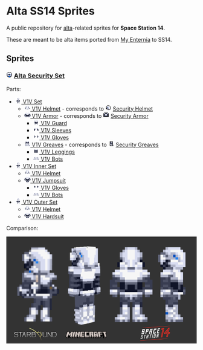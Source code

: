 # Alta SS14 Sprites

A public repository for [alta](https://github.com/Ceterai/Enternia/wiki/Alta)-related sprites for **Space Station 14**.

These are meant to be alta items ported from [My Enternia](https://steamcommunity.com/sharedfiles/filedetails/?id=2006558650) to SS14.

## Sprites

### ![Ceterai's](https://raw.githubusercontent.com/Ceterai/Enternia/main/items/active/alta/sets/security.png) [Alta Security Set](https://github.com/Ceterai/Enternia/wiki/Security-Set)

Parts:

- [![icon](skins/security/full/icon.png) V1V Set](skins/security/full/equipped-OUTERCLOTHING.png)
  - [![icon](skins/security/helmet/icon.png) V1V Helmet](skins/security/helmet/equipped-HELMET.png) - corresponds to ![ ](https://raw.githubusercontent.com/Ceterai/Enternia/main/items/armors/alta/tier4/security/helmet/icon.png) [Security Helmet](https://github.com/Ceterai/Enternia/wiki/Security-Helmet)
  - [![icon](skins/security/armor/icon.png) V1V Armor](skins/security/armor/equipped-BODY.png) - corresponds to ![ ](https://raw.githubusercontent.com/Ceterai/Enternia/main/items/armors/alta/tier4/security/chest/icon.png) [Security Armor](https://github.com/Ceterai/Enternia/wiki/Security-Armor)
    - [![icon](skins/security/guard/icon.png) V1V Guard](skins/security/guard/equipped-BODY.png)
    - [![icon](skins/security/sleeves/icon.png) V1V Sleeves](skins/security/sleeves/equipped-HANDS.png)
    - [![icon](skins/security/gloves/icon.png) V1V Gloves](skins/security/gloves/equipped-HANDS.png)
  - [![icon](skins/security/greaves/icon.png) V1V Greaves](skins/security/greaves/equipped-LEGS.png) - corresponds to ![ ](https://raw.githubusercontent.com/Ceterai/Enternia/main/items/armors/alta/tier4/security/legwear/icon.png) [Security Greaves](https://github.com/Ceterai/Enternia/wiki/Security-Greaves)
    - [![icon](skins/security/leggings/icon.png) V1V Leggings](skins/security/leggings/equipped-LEGS.png)
    - [![icon](skins/security/bots/icon.png) V1V Bots](skins/security/bots/equipped-FEET.png)
- [![icon](skins/security/full/icon.png) V1V Inner Set](skins/security/full/equipped-OUTERCLOTHING.png)
  - [![icon](skins/security/helmet/icon.png) V1V Helmet](skins/security/helmet/equipped-HELMET.png)
  - [![icon](skins/security/jumpsuit/icon.png) V1V Jumpsuit](skins/security/jumpsuit/equipped-INNERCLOTHING.png)
    - [![icon](skins/security/gloves/icon.png) V1V Gloves](skins/security/gloves/equipped-HANDS.png)
    - [![icon](skins/security/bots/icon.png) V1V Bots](skins/security/bots/equipped-FEET.png)
- [![icon](skins/security/full/icon.png) V1V Outer Set](skins/security/full/equipped-OUTERCLOTHING.png)
  - [![icon](skins/security/helmet/icon.png) V1V Helmet](skins/security/helmet/equipped-HELMET.png)
  - [![icon](skins/security/hardsuit/icon.png) V1V Hardsuit](skins/security/hardsuit/equipped-OUTERCLOTHING.png)

Comparison:

![Starbound - Minecraft - Space Station 14 comparison showcase.](skins/security/comparison.png)
